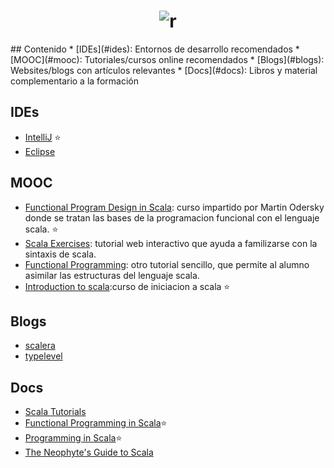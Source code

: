 <h1 align="center">
	<img src="https://turreta.com/wp-content/uploads/2016/02/scala-logo-202x175.jpeg" alt="r">
	<br>
</h1>
## Contenido
* [IDEs](#ides): Entornos de desarrollo recomendados
* [MOOC](#mooc): Tutoriales/cursos online recomendados
* [Blogs](#blogs): Websites/blogs con artículos relevantes
* [Docs](#docs): Libros y material complementario a la formación

## IDEs
- [IntelliJ](https://www.jetbrains.com/idea/) :star:
- [Eclipse](http://scala-ide.org/)

## MOOC
- [Functional Program Design in Scala](https://www.coursera.org/learn/progfun1): curso impartido por Martin Odersky donde se tratan las bases de la programacion funcional con el lenguaje scala. :star:
- [Scala Exercises](https://www.scala-exercises.org/std_lib/asserts): tutorial web interactivo que ayuda a familizarse con la sintaxis de scala.
- [Functional Programming](https://www.scala-exercises.org/fp_in_scala/getting_started_with_functional_programming): otro tutorial sencillo, que permite al alumno asimilar las estructuras del lenguaje scala.
- [Introduction to scala](https://bigdatauniversity.com/courses/introduction-to-scala/):curso de iniciacion a scala :star:

## Blogs
- [scalera](https://scalerablog.wordpress.com)
- [typelevel](http://typelevel.org/blog)

## Docs
- [Scala Tutorials](http://docs.scala-lang.org/tutorials/)
- [Functional Programming in Scala](https://www.amazon.es/Functional-Programming-Scala-Paul-Chiusano/dp/1617290653):star:
- [Programming in Scala](https://www.amazon.com/Programming-Scala-Updated-2-12/dp/0981531687/ref=sr_1_1?s=books&ie=UTF8&qid=1481551513&sr=1-1):star:
- [The Neophyte's Guide to Scala](http://danielwestheide.com/scala/neophytes.html)
